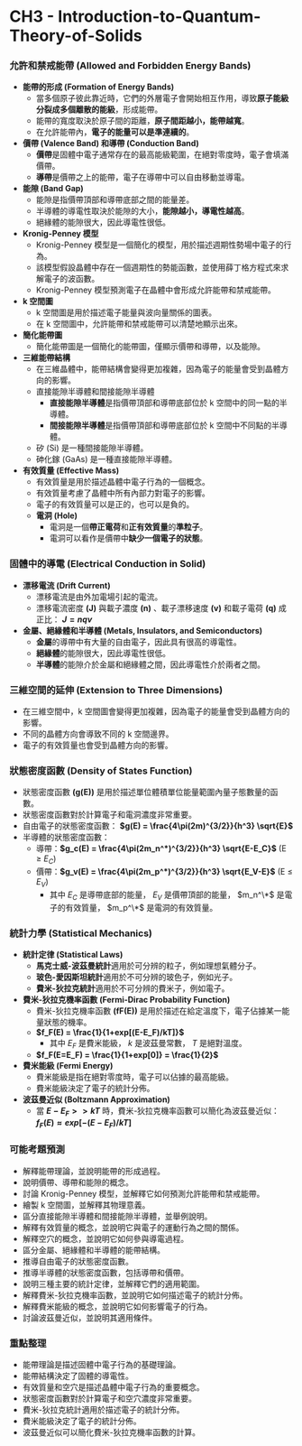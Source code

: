 # CH3 - Introduction-to-Quantum-Theory-of-Solids

### 允許和禁戒能帶 (Allowed and Forbidden Energy Bands)

*   **能帶的形成 (Formation of Energy Bands)**
    *   當多個原子彼此靠近時，它們的外層電子會開始相互作用，導致**原子能級分裂成多個離散的能級**，形成能帶。
    *   能帶的寬度取決於原子間的距離，**原子間距越小，能帶越寬**。
    *   在允許能帶內，**電子的能量可以是準連續的**。
*   **價帶 (Valence Band) 和導帶 (Conduction Band)**
    *   **價帶**是固體中電子通常存在的最高能級範圍，在絕對零度時，電子會填滿價帶。
    *   **導帶**是價帶之上的能帶，電子在導帶中可以自由移動並導電。
*   **能隙 (Band Gap)**
    *   能隙是指價帶頂部和導帶底部之間的能量差。
    *   半導體的導電性取決於能隙的大小，**能隙越小，導電性越高**。
    *   絕緣體的能隙很大，因此導電性很低。
*   **Kronig-Penney 模型**
    *   Kronig-Penney 模型是一個簡化的模型，用於描述週期性勢場中電子的行為。
    *   該模型假設晶體中存在一個週期性的勢能函數，並使用薛丁格方程式來求解電子的波函數。
    *   Kronig-Penney 模型預測電子在晶體中會形成允許能帶和禁戒能帶。
*   **k 空間圖**
    *   k 空間圖是用於描述電子能量與波向量關係的圖表。
    *   在 k 空間圖中，允許能帶和禁戒能帶可以清楚地顯示出來。
*   **簡化能帶圖**
    *   簡化能帶圖是一個簡化的能帶圖，僅顯示價帶和導帶，以及能隙。
*   **三維能帶結構**
    *   在三維晶體中，能帶結構會變得更加複雜，因為電子的能量會受到晶體方向的影響。
    *   直接能隙半導體和間接能隙半導體
        *   **直接能隙半導體**是指價帶頂部和導帶底部位於 k 空間中的同一點的半導體。 
        *   **間接能隙半導體**是指價帶頂部和導帶底部位於 k 空間中不同點的半導體。 
    *   矽 (Si) 是一種間接能隙半導體。
    *   砷化鎵 (GaAs) 是一種直接能隙半導體。
*   **有效質量 (Effective Mass)**
    *   有效質量是用於描述晶體中電子行為的一個概念。
    *   有效質量考慮了晶體中所有內部力對電子的影響。
    *   電子的有效質量可以是正的，也可以是負的。
    *   **電洞 (Hole)**
        *   電洞是一個**帶正電荷**和**正有效質量**的**準粒子**。
        *   電洞可以看作是價帶中**缺少一個電子的狀態**。

### 固體中的導電 (Electrical Conduction in Solid)

*   **漂移電流 (Drift Current)**
    *   漂移電流是由外加電場引起的電流。
    *   漂移電流密度  **(J)**  與載子濃度  **(n)**  、載子漂移速度  **(v)**  和載子電荷  **(q)**  成正比：
        **$J = nqv$**
*   **金屬、絕緣體和半導體 (Metals, Insulators, and Semiconductors)**
    *   **金屬**的導帶中有大量的自由電子，因此具有很高的導電性。
    *   **絕緣體**的能隙很大，因此導電性很低。
    *   **半導體**的能隙介於金屬和絕緣體之間，因此導電性介於兩者之間。

### 三維空間的延伸 (Extension to Three Dimensions)

*   在三維空間中，k 空間圖會變得更加複雜，因為電子的能量會受到晶體方向的影響。
*   不同的晶體方向會導致不同的 k 空間邊界。
*   電子的有效質量也會受到晶體方向的影響。

### 狀態密度函數 (Density of States Function)

*   狀態密度函數  **(g(E))**  是用於描述單位體積單位能量範圍內量子態數量的函數。
*   狀態密度函數對於計算電子和電洞濃度非常重要。
*   自由電子的狀態密度函數：
    **$g(E) = \frac{4\pi(2m)^{3/2}}{h^3} \sqrt{E}$**
*   半導體的狀態密度函數：
    *   導帶：**$g_c(E) = \frac{4\pi(2m_n^*)^{3/2}}{h^3} \sqrt{E-E_C}$**  (E ≥  $E_C$)
    *   價帶：**$g_v(E) = \frac{4\pi(2m_p^*)^{3/2}}{h^3} \sqrt{E_V-E}$**  (E ≤  $E_V$)
        *   其中  $E_C$  是導帶底部的能量， $E_V$  是價帶頂部的能量， $m_n^\*$  是電子的有效質量， $m_p^\*$  是電洞的有效質量。

### 統計力學 (Statistical Mechanics)

*   **統計定律 (Statistical Laws)**
    *   **馬克士威-波茲曼統計**適用於可分辨的粒子，例如理想氣體分子。
    *   **玻色-愛因斯坦統計**適用於不可分辨的玻色子，例如光子。
    *   **費米-狄拉克統計**適用於不可分辨的費米子，例如電子。
*   **費米-狄拉克機率函數 (Fermi-Dirac Probability Function)**
    *   費米-狄拉克機率函數  **(fF(E))**  是用於描述在給定溫度下，電子佔據某一能量狀態的機率。
    *   **$f_F(E) = \frac{1}{1+exp[(E-E_F)/kT]}$** 
        *   其中  $E_F$  是費米能級， $k$  是波茲曼常數， $T$  是絕對溫度。
    *   **$f_F(E=E_F) = \frac{1}{1+exp[0]} = \frac{1}{2}$** 
*   **費米能級 (Fermi Energy)**
    *   費米能級是指在絕對零度時，電子可以佔據的最高能級。
    *   費米能級決定了電子的統計分佈。
*   **波茲曼近似 (Boltzmann Approximation)**
    *   當  **$E-E_F >> kT$**  時，費米-狄拉克機率函數可以簡化為波茲曼近似：
        **$f_F(E) ≈ exp[-(E-E_F)/kT]$** 

### 可能考題預測

*   解釋能帶理論，並說明能帶的形成過程。
*   說明價帶、導帶和能隙的概念。
*   討論 Kronig-Penney 模型，並解釋它如何預測允許能帶和禁戒能帶。
*   繪製 k 空間圖，並解釋其物理意義。
*   區分直接能隙半導體和間接能隙半導體，並舉例說明。
*   解釋有效質量的概念，並說明它與電子的運動行為之間的關係。
*   解釋空穴的概念，並說明它如何參與導電過程。
*   區分金屬、絕緣體和半導體的能帶結構。
*   推導自由電子的狀態密度函數。
*   推導半導體的狀態密度函數，包括導帶和價帶。
*   說明三種主要的統計定律，並解釋它們的適用範圍。
*   解釋費米-狄拉克機率函數，並說明它如何描述電子的統計分佈。
*   解釋費米能級的概念，並說明它如何影響電子的行為。
*   討論波茲曼近似，並說明其適用條件。

### 重點整理

*   能帶理論是描述固體中電子行為的基礎理論。
*   能帶結構決定了固體的導電性。
*   有效質量和空穴是描述晶體中電子行為的重要概念。
*   狀態密度函數對於計算電子和空穴濃度非常重要。
*   費米-狄拉克統計適用於描述電子的統計分佈。
*   費米能級決定了電子的統計分佈。
*   波茲曼近似可以簡化費米-狄拉克機率函數的計算。

